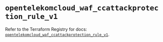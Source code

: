# `opentelekomcloud_waf_ccattackprotection_rule_v1`

Refer to the Terraform Registry for docs: [`opentelekomcloud_waf_ccattackprotection_rule_v1`](https://registry.terraform.io/providers/opentelekomcloud/opentelekomcloud/1.36.44/docs/resources/waf_ccattackprotection_rule_v1).
